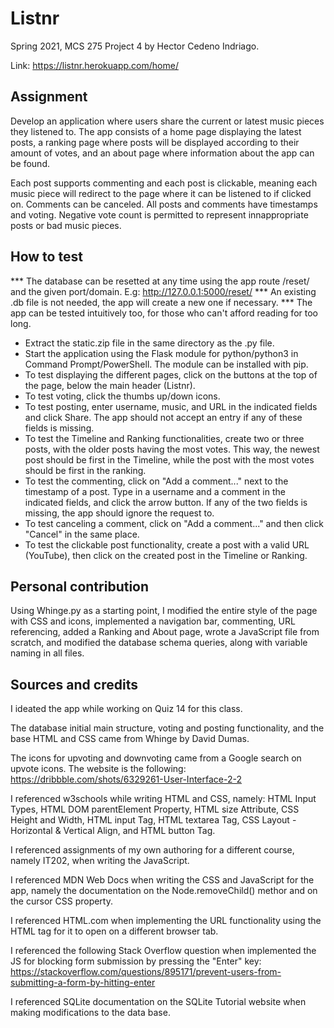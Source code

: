 # Listnr

Spring 2021, MCS 275 Project 4 by Hector Cedeno Indriago.

Link: https://listnr.herokuapp.com/home/

## Assignment

Develop an application where 
users share the current or latest music pieces they listened to. 
The app consists of a home page displaying the latest posts, a ranking 
page where posts will be displayed according to their amount of votes, 
and an about page where information about the app can be found. 

Each post supports commenting and each post is clickable, meaning
each music piece will redirect to the page where it can be listened 
to if clicked on. Comments can be canceled. All posts and comments 
have timestamps and voting. Negative vote count is permitted to 
represent innappropriate posts or bad music pieces.

## How to test

*** The database can be resetted at any time using the app route
    /reset/ and the given port/domain. E.g: http://127.0.0.1:5000/reset/
*** An existing .db file is not needed, the app will create a new one if
    necessary. 
*** The app can be tested intuitively too, for those who can't afford 
    reading for too long.

- Extract the static.zip file in the same directory as the .py file.
- Start the application using the Flask module for python/python3 
in Command Prompt/PowerShell. The module can be installed with pip.
- To test displaying the different pages, click on the buttons
at the top of the page, below the main header (Listnr). 
- To test voting, click the thumbs up/down icons. 
- To test posting, enter username, music, and URL in the indicated 
fields and click Share. The app should not accept an entry if any of
these fields is missing.
- To test the Timeline and Ranking functionalities, create two or three 
posts, with the older posts having the most votes. This way, the newest
post should be first in the Timeline, while the post with the most votes
should be first in the ranking.
- To test the commenting, click on "Add a comment..." next to the timestamp
of a post. Type in a username and a comment in the indicated fields, and click
the arrow button. If any of the two fields is missing, the app should ignore 
the request to.
- To test canceling a comment, click on "Add a comment..." and then click 
"Cancel" in the same place.
- To test the clickable post functionality, create a post with a valid URL
(YouTube), then click on the created post in the Timeline or Ranking.

## Personal contribution

Using Whinge.py as a starting point, I modified the entire style of the page
with CSS and icons, implemented a navigation bar, commenting, URL
referencing, added a Ranking and About page, wrote a JavaScript file from
scratch, and modified the database schema queries, along with variable naming
in all files.  

## Sources and credits

I ideated the app while working on Quiz 14 for this class.

The database initial main structure, voting and posting functionality, and the 
base HTML and CSS came from Whinge by David Dumas.

The icons for upvoting and downvoting came from a Google search on upvote icons.
The website is the following: https://dribbble.com/shots/6329261-User-Interface-2-2

I referenced w3schools while writing HTML and CSS, namely: HTML Input Types, HTML
DOM parentElement Property, HTML size Attribute, CSS Height and Width, HTML input
Tag, HTML textarea Tag, CSS Layout - Horizontal & Vertical Align, and HTML button Tag.

I referenced assignments of my own authoring for a different course, namely IT202,
when writing the JavaScript.

I referenced MDN Web Docs when writing the CSS and JavaScript for the app, namely
the documentation on the Node.removeChild() methor and on the cursor CSS property.

I referenced HTML.com when implementing the URL functionality using the HTML tag <a>
for it to open on a different browser tab. 

I referenced the following Stack Overflow question when implemented the JS for 
blocking form submission by pressing the "Enter" key: 
https://stackoverflow.com/questions/895171/prevent-users-from-submitting-a-form-by-hitting-enter

I referenced SQLite documentation on the SQLite Tutorial website when making modifications to
the data base.

